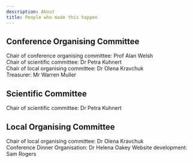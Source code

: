 ```yaml
---
description: About
title: People who made this happen
---
```


## Conference Organising Committee

Chair of conference organising committee: Prof Alan Welsh  
Chair of scientific committee: Dr Petra Kuhnert  
Chair of local organising committee: Dr Olena Kravchuk  
Treasurer: Mr Warren Muller  

## Scientific Committee

Chair of scientific committee: Dr Petra Kuhnert  


## Local Organising Committee

Chair of local organising committee: Dr Olena Kravchuk  
Conference Dinner Organisation: Dr Helena Oakey
Website development: Sam Rogers

<br><br><br>